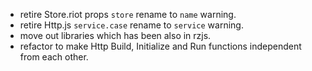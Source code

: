 - retire Store.riot props `store` rename to `name` warning.
- retire Http.js `service.case` rename to `service` warning.
- move out libraries which has been also in rzjs.
- refactor to make Http Build, Initialize and Run functions independent from each other.

